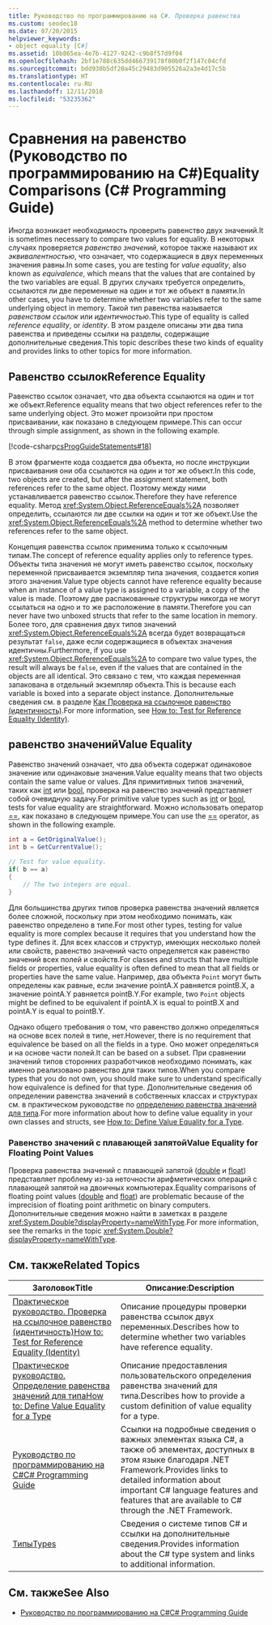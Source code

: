 ```yaml
---
title: Руководство по программированию на C#. Проверка равенства
ms.custom: seodec18
ms.date: 07/20/2015
helpviewer_keywords:
- object equality [C#]
ms.assetid: 10b865ea-4e7b-4127-9242-c9b8f57d9f04
ms.openlocfilehash: 2bf1e788c635dd466739178f80b0f2f147c04cfd
ms.sourcegitcommit: bdd930b5df20a45c29483d905526a2a3e4d17c5b
ms.translationtype: HT
ms.contentlocale: ru-RU
ms.lasthandoff: 12/11/2018
ms.locfileid: "53235362"
---
```

# <a name="equality-comparisons-c-programming-guide"></a><span data-ttu-id="8b9a3-102">Сравнения на равенство (Руководство по программированию на C#)</span><span class="sxs-lookup"><span data-stu-id="8b9a3-102">Equality Comparisons (C# Programming Guide)</span></span>
<span data-ttu-id="8b9a3-103">Иногда возникает необходимость проверить равенство двух значений.</span><span class="sxs-lookup"><span data-stu-id="8b9a3-103">It is sometimes necessary to compare two values for equality.</span></span> <span data-ttu-id="8b9a3-104">В некоторых случаях проверяется *равенство значений*, которое также называют их *эквивалентностью*, что означает, что содержащиеся в двух переменных значения равны.</span><span class="sxs-lookup"><span data-stu-id="8b9a3-104">In some cases, you are testing for *value equality*, also known as *equivalence*, which means that the values that are contained by the two variables are equal.</span></span> <span data-ttu-id="8b9a3-105">В других случаях требуется определить, ссылаются ли две переменные на один и тот же объект в памяти.</span><span class="sxs-lookup"><span data-stu-id="8b9a3-105">In other cases, you have to determine whether two variables refer to the same underlying object in memory.</span></span> <span data-ttu-id="8b9a3-106">Такой тип равенства называется *равенством ссылок* или *идентичностью*.</span><span class="sxs-lookup"><span data-stu-id="8b9a3-106">This type of equality is called *reference equality*, or *identity*.</span></span> <span data-ttu-id="8b9a3-107">В этом разделе описаны эти два типа равенства и приведены ссылки на разделы, содержащие дополнительные сведения.</span><span class="sxs-lookup"><span data-stu-id="8b9a3-107">This topic describes these two kinds of equality and provides links to other topics for more information.</span></span>  
  
## <a name="reference-equality"></a><span data-ttu-id="8b9a3-108">Равенство ссылок</span><span class="sxs-lookup"><span data-stu-id="8b9a3-108">Reference Equality</span></span>  
 <span data-ttu-id="8b9a3-109">Равенство ссылок означает, что два объекта ссылаются на один и тот же объект.</span><span class="sxs-lookup"><span data-stu-id="8b9a3-109">Reference equality means that two object references refer to the same underlying object.</span></span> <span data-ttu-id="8b9a3-110">Это может произойти при простом присваивании, как показано в следующем примере.</span><span class="sxs-lookup"><span data-stu-id="8b9a3-110">This can occur through simple assignment, as shown in the following example.</span></span>  
  
 [!code-csharp[csProgGuideStatements#18](../../../csharp/programming-guide/classes-and-structs/codesnippet/CSharp/equality-comparisons_1.cs)]  
  
 <span data-ttu-id="8b9a3-111">В этом фрагменте кода создается два объекта, но после инструкции присваивания они оба ссылаются на один и тот же объект.</span><span class="sxs-lookup"><span data-stu-id="8b9a3-111">In this code, two objects are created, but after the assignment statement, both references refer to the same object.</span></span> <span data-ttu-id="8b9a3-112">Поэтому между ними устанавливается равенство ссылок.</span><span class="sxs-lookup"><span data-stu-id="8b9a3-112">Therefore they have reference equality.</span></span> <span data-ttu-id="8b9a3-113">Метод <xref:System.Object.ReferenceEquals%2A> позволяет определить, ссылаются ли две ссылки на один и тот же объект.</span><span class="sxs-lookup"><span data-stu-id="8b9a3-113">Use the <xref:System.Object.ReferenceEquals%2A> method to determine whether two references refer to the same object.</span></span>  
  
 <span data-ttu-id="8b9a3-114">Концепция равенства ссылок применима только к ссылочным типам.</span><span class="sxs-lookup"><span data-stu-id="8b9a3-114">The concept of reference equality applies only to reference types.</span></span> <span data-ttu-id="8b9a3-115">Объекты типа значения не могут иметь равенство ссылок, поскольку переменной присваивается экземпляр типа значения, создается копия этого значения.</span><span class="sxs-lookup"><span data-stu-id="8b9a3-115">Value type objects cannot have reference equality because when an instance of a value type is assigned to a variable, a copy of the value is made.</span></span> <span data-ttu-id="8b9a3-116">Поэтому две распакованные структуры никогда не могут ссылаться на одно и то же расположение в памяти.</span><span class="sxs-lookup"><span data-stu-id="8b9a3-116">Therefore you can never have two unboxed structs that refer to the same location in memory.</span></span> <span data-ttu-id="8b9a3-117">Более того, для сравнения двух типов значений <xref:System.Object.ReferenceEquals%2A> всегда будет возвращаться результат `false`, даже если содержащиеся в объектах значения идентичны.</span><span class="sxs-lookup"><span data-stu-id="8b9a3-117">Furthermore, if you use <xref:System.Object.ReferenceEquals%2A> to compare two value types, the result will always be `false`, even if the values that are contained in the objects are all identical.</span></span> <span data-ttu-id="8b9a3-118">Это связано с тем, что каждая переменная запакована в отдельный экземпляр объекта.</span><span class="sxs-lookup"><span data-stu-id="8b9a3-118">This is because each variable is boxed into a separate object instance.</span></span> <span data-ttu-id="8b9a3-119">Дополнительные сведения см. в разделе [Как Проверка на ссылочное равенство (идентичность)](../../../csharp/programming-guide/statements-expressions-operators/how-to-test-for-reference-equality-identity.md).</span><span class="sxs-lookup"><span data-stu-id="8b9a3-119">For more information, see [How to: Test for Reference Equality (Identity)](../../../csharp/programming-guide/statements-expressions-operators/how-to-test-for-reference-equality-identity.md).</span></span>  
  
## <a name="value-equality"></a><span data-ttu-id="8b9a3-120">равенство значений</span><span class="sxs-lookup"><span data-stu-id="8b9a3-120">Value Equality</span></span>  
 <span data-ttu-id="8b9a3-121">Равенство значений означает, что два объекта содержат одинаковое значение или одинаковые значения.</span><span class="sxs-lookup"><span data-stu-id="8b9a3-121">Value equality means that two objects contain the same value or values.</span></span> <span data-ttu-id="8b9a3-122">Для примитивных типов значений, таких как [int](../../../csharp/language-reference/keywords/int.md) или [bool](../../../csharp/language-reference/keywords/bool.md), проверка на равенство значений представляет собой очевидную задачу.</span><span class="sxs-lookup"><span data-stu-id="8b9a3-122">For primitive value types such as [int](../../../csharp/language-reference/keywords/int.md) or [bool](../../../csharp/language-reference/keywords/bool.md), tests for value equality are straightforward.</span></span> <span data-ttu-id="8b9a3-123">Можно использовать оператор [==](../../../csharp/language-reference/operators/equality-comparison-operator.md), как показано в следующем примере.</span><span class="sxs-lookup"><span data-stu-id="8b9a3-123">You can use the [==](../../../csharp/language-reference/operators/equality-comparison-operator.md) operator, as shown in the following example.</span></span>  
  
```csharp  
int a = GetOriginalValue();  
int b = GetCurrentValue();  
  
// Test for value equality.   
if( b == a)   
{  
    // The two integers are equal.  
}  
```  
  
 <span data-ttu-id="8b9a3-124">Для большинства других типов проверка равенства значений является более сложной, поскольку при этом необходимо понимать, как равенство определено в типе.</span><span class="sxs-lookup"><span data-stu-id="8b9a3-124">For most other types, testing for value equality is more complex because it requires that you understand how the type defines it.</span></span> <span data-ttu-id="8b9a3-125">Для всех классов и структур, имеющих несколько полей или свойств, равенство значений часто определяется как равенство значений всех полей и свойств.</span><span class="sxs-lookup"><span data-stu-id="8b9a3-125">For classes and structs that have multiple fields or properties, value equality is often defined to mean that all fields or properties have the same value.</span></span> <span data-ttu-id="8b9a3-126">Например, два объекта `Point` могут быть определены как равные, если значение pointA.X равняется pointB.X, а значение pointA.Y равняется pointB.Y.</span><span class="sxs-lookup"><span data-stu-id="8b9a3-126">For example, two `Point` objects might be defined to be equivalent if pointA.X is equal to pointB.X and pointA.Y is equal to pointB.Y.</span></span>  
  
 <span data-ttu-id="8b9a3-127">Однако общего требования о том, что равенство должно определяться на основе всех полей в типе, нет.</span><span class="sxs-lookup"><span data-stu-id="8b9a3-127">However, there is no requirement that equivalence be based on all the fields in a type.</span></span> <span data-ttu-id="8b9a3-128">Оно может определяться и на основе части полей.</span><span class="sxs-lookup"><span data-stu-id="8b9a3-128">It can be based on a subset.</span></span> <span data-ttu-id="8b9a3-129">При сравнении значений типов сторонних разработчиков необходимо понимать, как именно реализовано равенство для таких типов.</span><span class="sxs-lookup"><span data-stu-id="8b9a3-129">When you compare types that you do not own, you should make sure to understand specifically how equivalence is defined for that type.</span></span> <span data-ttu-id="8b9a3-130">Дополнительные сведения об определении равенства значений в собственных классах и структурах см. в практическом руководстве по [ определению равенства значений для типа](../../../csharp/programming-guide/statements-expressions-operators/how-to-define-value-equality-for-a-type.md).</span><span class="sxs-lookup"><span data-stu-id="8b9a3-130">For more information about how to define value equality in your own classes and structs, see [How to: Define Value Equality for a Type](../../../csharp/programming-guide/statements-expressions-operators/how-to-define-value-equality-for-a-type.md).</span></span>  
  
### <a name="value-equality-for-floating-point-values"></a><span data-ttu-id="8b9a3-131">Равенство значений с плавающей запятой</span><span class="sxs-lookup"><span data-stu-id="8b9a3-131">Value Equality for Floating Point Values</span></span>  
 <span data-ttu-id="8b9a3-132">Проверка равенства значений с плавающей запятой ([double](../../../csharp/language-reference/keywords/double.md) и [float](../../../csharp/language-reference/keywords/float.md)) представляет проблему из-за неточности арифметических операций с плавающей запятой на двоичных компьютерах.</span><span class="sxs-lookup"><span data-stu-id="8b9a3-132">Equality comparisons of floating point values ([double](../../../csharp/language-reference/keywords/double.md) and [float](../../../csharp/language-reference/keywords/float.md)) are problematic because of the imprecision of floating point arithmetic on binary computers.</span></span> <span data-ttu-id="8b9a3-133">Дополнительные сведения можно найти в заметках в разделе <xref:System.Double?displayProperty=nameWithType>.</span><span class="sxs-lookup"><span data-stu-id="8b9a3-133">For more information, see the remarks in the topic <xref:System.Double?displayProperty=nameWithType>.</span></span>  
  
## <a name="related-topics"></a><span data-ttu-id="8b9a3-134">См. также</span><span class="sxs-lookup"><span data-stu-id="8b9a3-134">Related Topics</span></span>  
  
|<span data-ttu-id="8b9a3-135">Заголовок</span><span class="sxs-lookup"><span data-stu-id="8b9a3-135">Title</span></span>|<span data-ttu-id="8b9a3-136">Описание:</span><span class="sxs-lookup"><span data-stu-id="8b9a3-136">Description</span></span>|  
|-----------|-----------------|  
|[<span data-ttu-id="8b9a3-137">Практическое руководство. Проверка на ссылочное равенство (идентичность)</span><span class="sxs-lookup"><span data-stu-id="8b9a3-137">How to: Test for Reference Equality (Identity)</span></span>](../../../csharp/programming-guide/statements-expressions-operators/how-to-test-for-reference-equality-identity.md)|<span data-ttu-id="8b9a3-138">Описание процедуры проверки равенства ссылок двух переменных.</span><span class="sxs-lookup"><span data-stu-id="8b9a3-138">Describes how to determine whether two variables have reference equality.</span></span>|  
|[<span data-ttu-id="8b9a3-139">Практическое руководство. Определение равенства значений для типа</span><span class="sxs-lookup"><span data-stu-id="8b9a3-139">How to: Define Value Equality for a Type</span></span>](../../../csharp/programming-guide/statements-expressions-operators/how-to-define-value-equality-for-a-type.md)|<span data-ttu-id="8b9a3-140">Описание предоставления пользовательского определения равенства значений для типа.</span><span class="sxs-lookup"><span data-stu-id="8b9a3-140">Describes how to provide a custom definition of value equality for a type.</span></span>|  
|[<span data-ttu-id="8b9a3-141">Руководство по программированию на C#</span><span class="sxs-lookup"><span data-stu-id="8b9a3-141">C# Programming Guide</span></span>](../../../csharp/programming-guide/index.md)|<span data-ttu-id="8b9a3-142">Ссылки на подробные сведения о важных элементах языка C#, а также об элементах, доступных в этом языке благодаря .NET Framework.</span><span class="sxs-lookup"><span data-stu-id="8b9a3-142">Provides links to detailed information about important C# language features and features that are available to C# through the .NET Framework.</span></span>|  
|[<span data-ttu-id="8b9a3-143">Типы</span><span class="sxs-lookup"><span data-stu-id="8b9a3-143">Types</span></span>](../../../csharp/programming-guide/types/index.md)|<span data-ttu-id="8b9a3-144">Сведения о системе типов C# и ссылки на дополнительные сведения.</span><span class="sxs-lookup"><span data-stu-id="8b9a3-144">Provides information about the C# type system and links to additional information.</span></span>|  
  
## <a name="see-also"></a><span data-ttu-id="8b9a3-145">См. также</span><span class="sxs-lookup"><span data-stu-id="8b9a3-145">See Also</span></span>

- [<span data-ttu-id="8b9a3-146">Руководство по программированию на C#</span><span class="sxs-lookup"><span data-stu-id="8b9a3-146">C# Programming Guide</span></span>](../../../csharp/programming-guide/index.md)
